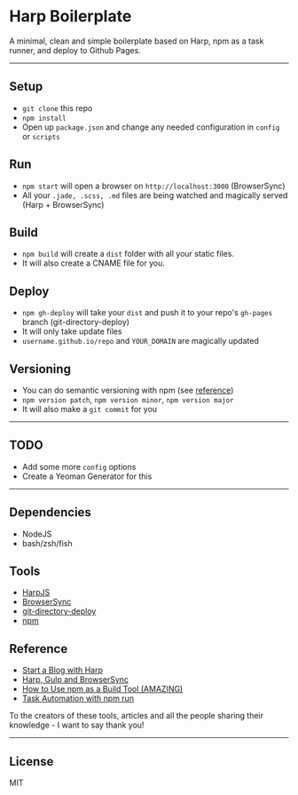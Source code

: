 # Harp Boilerplate

A minimal, clean and simple boilerplate based on Harp, npm as a task runner, and deploy to Github Pages.

***

## Setup

- `git clone` this repo
- `npm install`
- Open up `package.json` and change any needed configuration in `config` or `scripts`

## Run

- `npm start` will open a browser on `http://localhost:3000` (BrowserSync)
- All your `.jade, .scss, .md` files are being watched and magically served (Harp + BrowserSync)

## Build

- `npm build` will create a `dist` folder with all your static files.
- It will also create a CNAME file for you.

## Deploy

- `npm gh-deploy` will take your `dist` and push it to your repo's `gh-pages` branch (git-directory-deploy)
- It will only take update files
- `username.github.io/repo` and `YOUR_DOMAIN` are magically updated

## Versioning

- You can do semantic versioning with npm (see [reference](http://blog.keithcirkel.co.uk/how-to-use-npm-as-a-build-tool/))
- `npm version patch`, `npm version minor`, `npm version major`
- It will also make a `git commit` for you

***

## TODO

- Add some more `config` options
- Create a Yeoman Generator for this

***

## Dependencies

- NodeJS
- bash/zsh/fish

## Tools

- [HarpJS](http://harpjs.com/)
- [BrowserSync](http://www.browsersync.io/)
- [git-directory-deploy](https://github.com/X1011/git-directory-deploy)
- [npm](https://www.npmjs.com/)

## Reference

- [Start a Blog with Harp](http://kennethormandy.com/journal/start-a-blog-with-harp)
- [Harp, Gulp and BrowserSync](http://charliegleason.com/articles/harp-gulp-and-browsersync)
- [How to Use npm as a Build Tool (AMAZING)](http://blog.keithcirkel.co.uk/how-to-use-npm-as-a-build-tool/)
- [Task Automation with npm run](http://substack.net/task_automation_with_npm_run)

To the creators of these tools, articles and all the people sharing their knowledge - I want to say thank you!

***

## License

MIT
